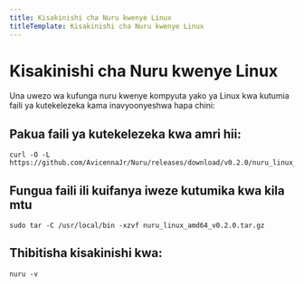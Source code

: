 ```yaml
---
title: Kisakinishi cha Nuru kwenye Linux
titleTemplate: Kisakinishi cha Nuru kwenye Linux
---
```


# Kisakinishi cha Nuru kwenye Linux

Una uwezo wa kufunga nuru kwenye kompyuta yako ya Linux kwa kutumia faili ya kutekelezeka kama inavyoonyeshwa hapa chini:

## Pakua faili ya kutekelezeka kwa amri hii:

```
curl -O -L https://github.com/AvicennaJr/Nuru/releases/download/v0.2.0/nuru_linux_amd64_v0.2.0.tar.gz

```

## Fungua faili ili kuifanya iweze kutumika kwa kila mtu

```
sudo tar -C /usr/local/bin -xzvf nuru_linux_amd64_v0.2.0.tar.gz
```

## Thibitisha kisakinishi kwa:

```
nuru -v

```
